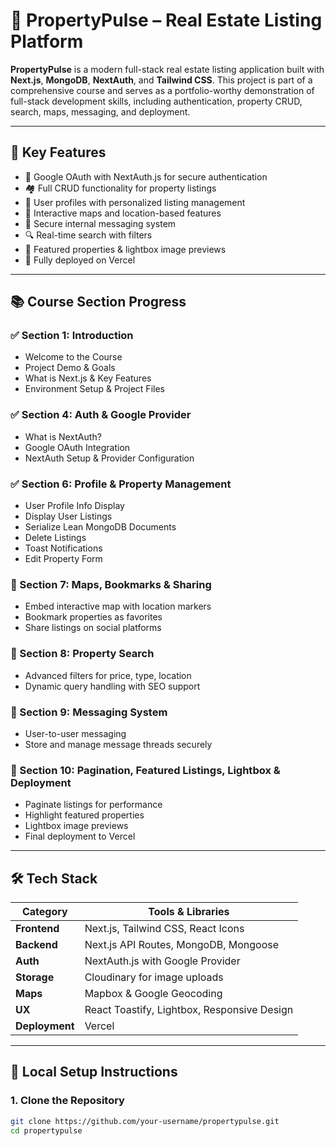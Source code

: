 # 🏡 PropertyPulse – Real Estate Listing Platform

**PropertyPulse** is a modern full-stack real estate listing application built with **Next.js**, **MongoDB**, **NextAuth**, and **Tailwind CSS**. This project is part of a comprehensive course and serves as a portfolio-worthy demonstration of full-stack development skills, including authentication, property CRUD, search, maps, messaging, and deployment.

---

## 🚀 Key Features

- 🔐 Google OAuth with NextAuth.js for secure authentication
- 🏘️ Full CRUD functionality for property listings
- 👤 User profiles with personalized listing management
- 📍 Interactive maps and location-based features
- 💬 Secure internal messaging system
- 🔍 Real-time search with filters
- 🌟 Featured properties & lightbox image previews
- 🚀 Fully deployed on Vercel

---

## 📚 Course Section Progress

### ✅ Section 1: Introduction
- Welcome to the Course
- Project Demo & Goals
- What is Next.js & Key Features
- Environment Setup & Project Files

### ✅ Section 4: Auth & Google Provider
- What is NextAuth?
- Google OAuth Integration
- NextAuth Setup & Provider Configuration

### ✅ Section 6: Profile & Property Management
- User Profile Info Display
- Display User Listings
- Serialize Lean MongoDB Documents
- Delete Listings
- Toast Notifications
- Edit Property Form

### 🚧 Section 7: Maps, Bookmarks & Sharing
- Embed interactive map with location markers
- Bookmark properties as favorites
- Share listings on social platforms

### 🚧 Section 8: Property Search
- Advanced filters for price, type, location
- Dynamic query handling with SEO support

### 🚧 Section 9: Messaging System
- User-to-user messaging
- Store and manage message threads securely

### 🚧 Section 10: Pagination, Featured Listings, Lightbox & Deployment
- Paginate listings for performance
- Highlight featured properties
- Lightbox image previews
- Final deployment to Vercel

---

## 🛠️ Tech Stack

| Category     | Tools & Libraries                              |
|--------------|------------------------------------------------|
| **Frontend** | Next.js, Tailwind CSS, React Icons             |
| **Backend**  | Next.js API Routes, MongoDB, Mongoose          |
| **Auth**     | NextAuth.js with Google Provider               |
| **Storage**  | Cloudinary for image uploads                   |
| **Maps**     | Mapbox & Google Geocoding                      |
| **UX**       | React Toastify, Lightbox, Responsive Design    |
| **Deployment**| Vercel                                        |

---

## 📂 Local Setup Instructions

### 1. Clone the Repository

```bash
git clone https://github.com/your-username/propertypulse.git
cd propertypulse
